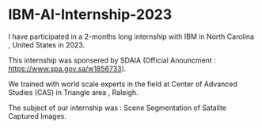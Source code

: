 # IBM-AI-Internship-2023

I have participated in a 2-months long internship with IBM in North Carolina , United States in 2023.

This internship was sponsered by SDAIA (Official Anouncment : https://www.spa.gov.sa/w1856733).

We trained with world scale experts in the field at Center of Advanced Studies (CAS) in Triangle area , Raleigh.

The subject of our internship was : Scene Segmentation of Satalite Captured Images.
